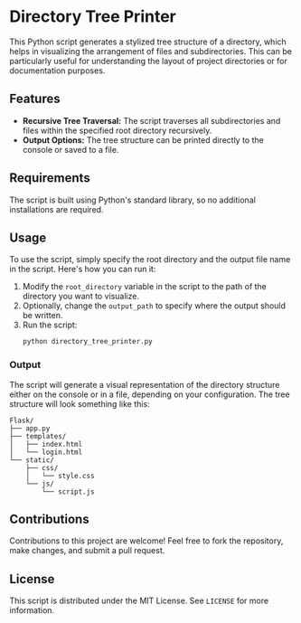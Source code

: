 # Directory Tree Printer

This Python script generates a stylized tree structure of a directory, which helps in visualizing the arrangement of files and subdirectories. This can be particularly useful for understanding the layout of project directories or for documentation purposes.

## Features

- **Recursive Tree Traversal:** The script traverses all subdirectories and files within the specified root directory recursively.
- **Output Options:** The tree structure can be printed directly to the console or saved to a file.

## Requirements

The script is built using Python's standard library, so no additional installations are required.

## Usage

To use the script, simply specify the root directory and the output file name in the script. Here's how you can run it:

1. Modify the `root_directory` variable in the script to the path of the directory you want to visualize.
2. Optionally, change the `output_path` to specify where the output should be written.
3. Run the script:
   ```bash
   python directory_tree_printer.py
   ```

### Output

The script will generate a visual representation of the directory structure either on the console or in a file, depending on your configuration. The tree structure will look something like this:

```
Flask/
├── app.py
├── templates/
│   ├── index.html
│   └── login.html
└── static/
    ├── css/
    │   └── style.css
    └── js/
        └── script.js
```

## Contributions

Contributions to this project are welcome! Feel free to fork the repository, make changes, and submit a pull request.

## License

This script is distributed under the MIT License. See `LICENSE` for more information.
